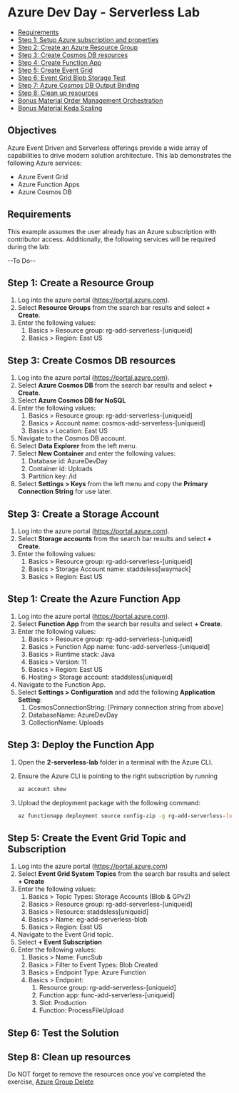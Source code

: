 # Azure Dev Day - Serverless Lab

<!-- TOC -->
- [Requirements](#requirements)
- [Step 1: Setup Azure subscription and properties](#step-1-setup-azure-subscription-and-properties)
- [Step 2: Create an Azure Resource Group ](#step-2-create-an-azure-resource-group)
- [Step 3: Create Cosmos DB resources](#step-3-create-cosmos-db-resources)
- [Step 4: Create Function App](#step-4-create-function-app)
- [Step 5: Create Event Grid](#step-5-create-event-grid)
- [Step 6: Event Grid Blob Storage Test](#step-6-event-grid-blob-storage-test)
- [Step 7: Azure Cosmos DB Output Binding](#step-7-azure-cosmos-db-output-binding)
- [Step 8: Clean up resources](#step-8-clean-up-resources)
- [Bonus Material Order Management Orchestration](#bonus-material-order-management-orchestration)
- [Bonus Material Keda Scaling](#bonus-material-keda-scaling)

<!-- TOC -->

## Objectives

Azure Event Driven and Serverless offerings provide a wide array of capabilities to drive modern solution architecture. This lab demonstrates the following Azure services:

- Azure Event Grid
- Azure Function Apps
- Azure Cosmos DB

## Requirements

This example assumes the user already has an Azure subscription with contributor access. Additionally, the following services will be required during the lab:

--To Do--

## Step 1: Create a Resource Group

1. Log into the azure portal (https://portal.azure.com).
1. Select **Resource Groups** from the search bar results and select **+ Create**.
1. Enter the following values:
    1. Basics > Resource group: rg-add-serverless-[uniqueid]
    1. Basics > Region: East US

## Step 3: Create Cosmos DB resources

1. Log into the azure portal (https://portal.azure.com).
1. Select **Azure Cosmos DB** from the search bar results and select **+ Create**.
1. Select **Azure Cosmos DB for NoSQL**
1. Enter the following values:
    1. Basics > Resource group: rg-add-serverless-[uniqueid]
    1. Basics > Account name: cosmos-add-serverless-[uniqueid]
    1. Basics > Location: East US
1. Navigate to the Cosmos DB account.
1. Select **Data Explorer** from the left menu.
1. Select **New Container** and enter the following values:
    1. Database id: AzureDevDay
    1. Container id: Uploads
    1. Partition key: /id
1. Select **Settings > Keys** from the left menu and copy the **Primary Connection String** for use later.

## Step 3: Create a Storage Account

1. Log into the azure portal (https://portal.azure.com).
1. Select **Storage accounts** from the search bar results and select **+ Create**.
1. Enter the following values:
    1. Basics > Resource group: rg-add-serverless-[uniqueid]
    1. Basics > Storage Account name: staddsless[waymack]
    1. Basics > Region: East US

## Step 1: Create the Azure Function App

1. Log into the azure portal (https://portal.azure.com).
1. Select **Function App** from the search bar results and select **+ Create**.
1. Enter the following values:
    1. Basics > Resource group: rg-add-serverless-[uniqueid]
    1. Basics > Function App name: func-add-serverless-[uniqueid]
    1. Basics > Runtime stack: Java
    1. Basics > Version: 11
    1. Basics > Region: East US
    1. Hosting > Storage account: staddsless[uniqueid]
1. Navigate to the Function App.
1. Select **Settings > Configuration** and add the following **Application Setting**:
    1. CosmosConnectionString: [Primary connection string from above]
    1. DatabaseName: AzureDevDay
    1. CollectionName: Uploads

## Step 3: Deploy the Function App

1. Open the **2-serverless-lab** folder in a terminal with the Azure CLI.
1. Ensure the Azure CLI is pointing to the right subscription by running

   ```bash
   az account show
   ```

1. Upload the deployment package with the following command:

    ```bash
    az functionapp deployment source config-zip -g rg-add-serverless-[uniqueid] -n func-add-serverless-[uniqueid] --src deploy-package.zip
    ```

## Step 5: Create the Event Grid Topic and Subscription

1. Log into the azure portal (https://portal.azure.com)
1. Select **Event Grid System Topics** from the search bar results and select **+ Create**
1. Enter the following values:
    1. Basics > Topic Types: Storage Accounts (Blob & GPv2)
    1. Basics > Resource group: rg-add-serverless-[uniqueid]
    1. Basics > Resource: staddsless[uniqueid]
    1. Basics > Name: eg-add-serverless-blob
    1. Basics > Region: East US
1. Navigate to the Event Grid topic.
1. Select **+ Event Subscription**
1. Enter the following values:
    1. Basics > Name: FuncSub
    1. Basics > Filter to Event Types: Blob Created
    1. Basics > Endpoint Type: Azure Function
    1. Basics > Endpoint:
        1. Resource group: rg-add-serverless-[uniqueid]
        1. Function app: func-add-serverless-[uniqueid]
        1. Slot: Production
        1. Function: ProcessFileUpload

## Step 6: Test the Solution



## Step 8: Clean up resources

Do NOT forget to remove the resources once you've completed the exercise, [Azure Group Delete](https://docs.microsoft.com/en-us/cli/azure/group?view=azure-cli-latest#az_group_delete)
